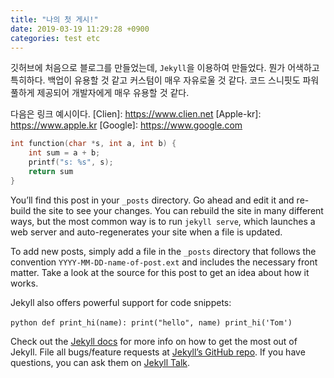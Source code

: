 ```yaml
---
title: "나의 첫 게시!"
date: 2019-03-19 11:29:28 +0900
categories: test etc
---
```


깃허브에 처음으로 블로그를 만들었는데, `Jekyll`을 이용하여 만들었다. 뭔가 어색하고 특히하다.
백업이 유용할 것 같고 커스텀이 매우 자유로울 것 같다.
코드 스니핏도 파워풀하게 제공되어 개발자에게 매우 유용할 것 같다.

다음은 링크 예시이다.
[Clien]: https://www.clien.net
[Apple-kr]: https://www.apple.kr
[Google]: https://www.google.com

```c
int function(char *s, int a, int b) {
	int sum = a + b;
	printf("s: %s", s);
	return sum
}
```

You’ll find this post in your `_posts` directory. Go ahead and edit it and re-build the site to see your changes. You can rebuild the site in many different ways, but the most common way is to run `jekyll serve`, which launches a web server and auto-regenerates your site when a file is updated.

To add new posts, simply add a file in the `_posts` directory that follows the convention `YYYY-MM-DD-name-of-post.ext` and includes the necessary front matter. Take a look at the source for this post to get an idea about how it works.

Jekyll also offers powerful support for code snippets:

​```python
def print_hi(name):
  print("hello", name)
print_hi('Tom')
​```

Check out the [Jekyll docs][jekyll-docs] for more info on how to get the most out of Jekyll. File all bugs/feature requests at [Jekyll’s GitHub repo][jekyll-gh]. If you have questions, you can ask them on [Jekyll Talk][jekyll-talk].

[jekyll-docs]: https://jekyllrb.com/docs/home
[jekyll-gh]:   https://github.com/jekyll/jekyll
[jekyll-talk]: https://talk.jekyllrb.com/
